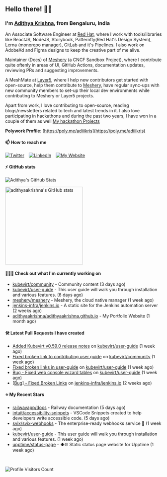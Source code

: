 ## Hello there! 👋🏻
  
### I'm [Adithya Krishna](https://adithyaakrishna.github.io/), from <b>Bengaluru, India</b></br>

An Associate Software Engineer at [Red Hat](https://www.redhat.com), where I work with tools/libraries like ReactJS, NodeJS, Storybook, Patternfly(Red Hat's Design System), Lerna (monorepo manager), GitLab and it's Pipelines. I also work on AdobeXd and Figma designs to keep the creative part of me alive.

Maintainer (Docs) of [Meshery](https://github.com/meshery) (a CNCF Sandbox Project), where I contribute quite oftenly in areas of UI, GitHub Actions, documentation updates, reviewing PRs and suggesting improvements.

A MeshMate at [Layer5](https://layer5.io), where I help new contributors get started with open-source, help them contribute to [Meshery](https://github.com/meshery), have regular sync-ups with new community members to set-up their local dev environments while contributing to Meshery or Layer5 projects.

Apart from work, I love contributing to open-source, reading blogs/newsletters related to tech and latest trends in it. I also love participating in hackathons and during the past two years, I have won in a couple of them as well [My hackathon Projects](http://bit.ly/adikris-hackathons)

**Polywork Profile**: [https://poly.me/adiiikris](https://poly.me/adiiikris)

#### 📫 How to reach me

[![Twitter](https://img.shields.io/badge/-@adii_kris-%231DA1F2?style=for-the-badge&logo=twitter&logoColor=ffffff)](https://twitter.com/adii_kris) &ensp;
[![LinkedIn](https://img.shields.io/badge/-Adithya%20Krishna-%230A67C3?style=for-the-badge&logo=linkedin&logoColor=ffffff)](https://www.linkedin.com/in/adiiikris/) &ensp;
[![My Website](https://img.shields.io/badge/-My%20Website-%230A67C3?style=for-the-badge)](https://adithyaakrishna.github.io/)


#### ⚡️ GitHub stats

![Adithya's GitHub Stats](https://github-readme-stats.vercel.app/api?username=adithyaakrishna&show_icons=true&hide_border=true&title_color=fff&icon_color=79ff97&text_color=9f9f9f&bg_color=151515)


<a href="https://quine.sh/profile/adithyaakrishna"><img src="https://stats.quine.sh/adithyaakrishna/github?simple=true" alt="adithyaakrishna's GitHub stats" width="250px"></a>

#### 🧑🏻‍💻 Check out what I'm currently working on

- [kubevirt/community](https://github.com/kubevirt/community) - Community content (3 days ago)
- [kubevirt/user-guide](https://github.com/kubevirt/user-guide) - This user guide will walk you through installation and various features. (6 days ago)
- [meshery/meshery](https://github.com/meshery/meshery) - Meshery, the cloud native manager (1 week ago)
- [jenkins-infra/jenkins.io](https://github.com/jenkins-infra/jenkins.io) - A static site for the Jenkins automation server (2 weeks ago)
- [adithyaakrishna/adithyaakrishna.github.io](https://github.com/adithyaakrishna/adithyaakrishna.github.io) - My Portfolio Website (1 month ago)

#### 🛠 Latest Pull Requests I have created

- [Added Kubevirt v0.59.0 release notes](https://github.com/kubevirt/user-guide/pull/658) on [kubevirt/user-guide](https://github.com/kubevirt/user-guide) (1 week ago)
- [Fixed broken link to contributing user guide](https://github.com/kubevirt/community/pull/214) on [kubevirt/community](https://github.com/kubevirt/community) (1 week ago)
- [Fixed broken links in user-guide](https://github.com/kubevirt/user-guide/pull/656) on [kubevirt/user-guide](https://github.com/kubevirt/user-guide) (1 week ago)
- [Bug - Fixed web console wizard tables](https://github.com/kubevirt/user-guide/pull/654) on [kubevirt/user-guide](https://github.com/kubevirt/user-guide) (1 week ago)
- [[Bug] - Fixed Broken Links](https://github.com/jenkins-infra/jenkins.io/pull/6117) on [jenkins-infra/jenkins.io](https://github.com/jenkins-infra/jenkins.io) (2 weeks ago)

#### ⭐ My Recent Stars

- [railwayapp/docs](https://github.com/railwayapp/docs) - Railway documentation (5 days ago)
- [intuit/accessibility-snippets](https://github.com/intuit/accessibility-snippets) - VSCode Snippets created to help developers write accessible code. (5 days ago)
- [svix/svix-webhooks](https://github.com/svix/svix-webhooks) - The enterprise-ready webhooks service 🦀 (1 week ago)
- [kubevirt/user-guide](https://github.com/kubevirt/user-guide) - This user guide will walk you through installation and various features. (1 week ago)
- [upptime/status-page](https://github.com/upptime/status-page) - ⬆️🌐 Static status page website for Upptime (1 week ago)

<br> 

![Profile Visitors Count](https://profile-counter.glitch.me/adithyaakrishna/count.svg)
